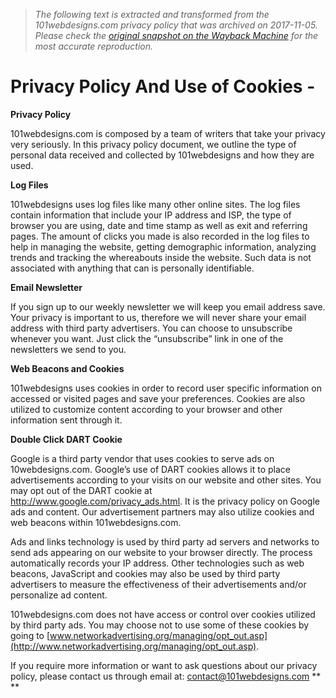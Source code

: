> *The following text is extracted and transformed from the 101webdesigns.com privacy policy that was archived on 2017-11-05. Please check the [original snapshot on the Wayback Machine](https://web.archive.org/web/20171105182514id_/http%3A//101webdesigns.com/privacy-policy-use-cookies) for the most accurate reproduction.*

# Privacy Policy And Use of Cookies -

**Privacy Policy**

101webdesigns.com is composed by a team of writers that take your privacy very seriously. In this privacy policy document, we outline the type of personal data received and collected by 101webdesigns and how they are used.

**Log Files**

101webdesigns uses log files like many other online sites. The log files contain information that include your IP address and ISP, the type of browser you are using, date and time stamp as well as exit and referring pages. The amount of clicks you made is also recorded in the log files to help in managing the website, getting demographic information, analyzing trends and tracking the whereabouts inside the website. Such data is not associated with anything that can is personally identifiable.

**Email Newsletter**

If you sign up to our weekly newsletter we will keep you email address save. Your privacy is important to us, therefore we will never share your email address with third party advertisers. You can choose to unsubscribe whenever you want. Just click the “unsubscribe” link in one of the newsletters we send to you.

**Web Beacons and Cookies**

101webdesigns uses cookies in order to record user specific information on accessed or visited pages and save your preferences. Cookies are also utilized to customize content according to your browser and other information sent through it.

**Double Click DART Cookie**

Google is a third party vendor that uses cookies to serve ads on 10webdesigns.com. Google’s use of DART cookies allows it to place advertisements according to your visits on our website and other sites. You may opt out of the DART cookie at <http://www.google.com/privacy_ads.html>. It is the privacy policy on Google ads and content. Our advertisement partners may also utilize cookies and web beacons within 101webdesigns.com.

Ads and links technology is used by third party ad servers and networks to send ads appearing on our website to your browser directly. The process automatically records your IP address. Other technologies such as web beacons, JavaScript and cookies may also be used by third party advertisers to measure the effectiveness of their advertisements and/or personalize ad content.

101webdesigns.com does not have access or control over cookies utilized by third party ads. You may choose not to use some of these cookies by going to [www.networkadvertising.org/managing/opt_out.asp](http://www.networkadvertising.org/managing/opt_out.asp).

If you require more information or want to ask questions about our privacy policy, please contact us through email at: [contact@101webdesigns.com](mailto:%20contact@101webdesigns.com) **  
**
